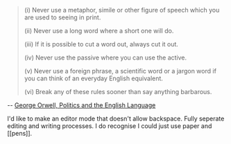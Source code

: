 > (i) Never use a metaphor, simile or other figure of speech which you are used to seeing in print.
> 
> (ii) Never use a long word where a short one will do.
> 
> (iii) If it is possible to cut a word out, always cut it out.
> 
> (iv) Never use the passive where you can use the active.
> 
> (v) Never use a foreign phrase, a scientific word or a jargon word if you can think of an everyday English equivalent.
> 
> (vi) Break any of these rules sooner than say anything barbarous.

-- [George Orwell, Politics and the English Language](https://gutenberg.net.au/ebooks02/0200151h.html)

I'd like to make an editor mode that doesn't allow backspace. Fully seperate editing and writing processes.  I do recognise I could just use paper and [[pens]].